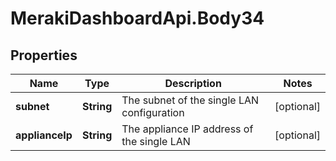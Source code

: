 # MerakiDashboardApi.Body34

## Properties
Name | Type | Description | Notes
------------ | ------------- | ------------- | -------------
**subnet** | **String** | The subnet of the single LAN configuration | [optional] 
**applianceIp** | **String** | The appliance IP address of the single LAN | [optional] 
